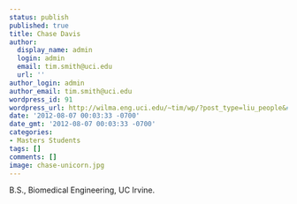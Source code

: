 ```yaml
---
status: publish
published: true
title: Chase Davis
author:
  display_name: admin
  login: admin
  email: tim.smith@uci.edu
  url: ''
author_login: admin
author_email: tim.smith@uci.edu
wordpress_id: 91
wordpress_url: http://wilma.eng.uci.edu/~tim/wp/?post_type=liu_people&#038;p=91
date: '2012-08-07 00:03:33 -0700'
date_gmt: '2012-08-07 00:03:33 -0700'
categories:
- Masters Students
tags: []
comments: []
image: chase-unicorn.jpg
---
```

<p>B.S., Biomedical Engineering, UC Irvine.</p>
